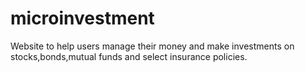 # microinvestment
Website to help users manage their money and make investments on stocks,bonds,mutual funds and select insurance policies.
